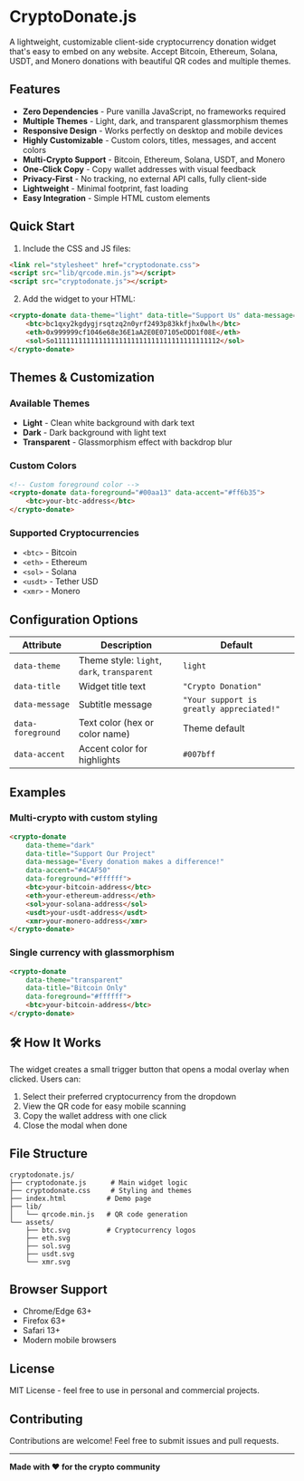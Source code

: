 # CryptoDonate.js

A lightweight, customizable client-side cryptocurrency donation widget that's easy to embed on any website. Accept Bitcoin, Ethereum, Solana, USDT, and Monero donations with beautiful QR codes and multiple themes.

## Features

- **Zero Dependencies** - Pure vanilla JavaScript, no frameworks required
- **Multiple Themes** - Light, dark, and transparent glassmorphism themes
- **Responsive Design** - Works perfectly on desktop and mobile devices
- **Highly Customizable** - Custom colors, titles, messages, and accent colors
- **Multi-Crypto Support** - Bitcoin, Ethereum, Solana, USDT, and Monero
- **One-Click Copy** - Copy wallet addresses with visual feedback
- **Privacy-First** - No tracking, no external API calls, fully client-side
- **Lightweight** - Minimal footprint, fast loading
- **Easy Integration** - Simple HTML custom elements

## Quick Start

1. Include the CSS and JS files:
```html
<link rel="stylesheet" href="cryptodonate.css">
<script src="lib/qrcode.min.js"></script>
<script src="cryptodonate.js"></script>
```

2. Add the widget to your HTML:
```html
<crypto-donate data-theme="light" data-title="Support Us" data-message="Your donations help us grow!">
    <btc>bc1qxy2kgdygjrsqtzq2n0yrf2493p83kkfjhx0wlh</btc>
    <eth>0x999999cf1046e68e36E1aA2E0E07105eDDD1f08E</eth>
    <sol>So11111111111111111111111111111111111111112</sol>
</crypto-donate>
```

## Themes & Customization

### Available Themes
- **Light** - Clean white background with dark text
- **Dark** - Dark background with light text
- **Transparent** - Glassmorphism effect with backdrop blur

### Custom Colors
```html
<!-- Custom foreground color -->
<crypto-donate data-foreground="#00aa13" data-accent="#ff6b35">
    <btc>your-btc-address</btc>
</crypto-donate>
```

### Supported Cryptocurrencies
- `<btc>` - Bitcoin
- `<eth>` - Ethereum  
- `<sol>` - Solana
- `<usdt>` - Tether USD
- `<xmr>` - Monero

## Configuration Options

| Attribute | Description | Default |
|-----------|-------------|---------|
| `data-theme` | Theme style: `light`, `dark`, `transparent` | `light` |
| `data-title` | Widget title text | `"Crypto Donation"` |
| `data-message` | Subtitle message | `"Your support is greatly appreciated!"` |
| `data-foreground` | Text color (hex or color name) | Theme default |
| `data-accent` | Accent color for highlights | `#007bff` |

## Examples

### Multi-crypto with custom styling
```html
<crypto-donate 
    data-theme="dark" 
    data-title="Support Our Project" 
    data-message="Every donation makes a difference!"
    data-accent="#4CAF50"
    data-foreground="#ffffff">
    <btc>your-bitcoin-address</btc>
    <eth>your-ethereum-address</eth>
    <sol>your-solana-address</sol>
    <usdt>your-usdt-address</usdt>
    <xmr>your-monero-address</xmr>
</crypto-donate>
```

### Single currency with glassmorphism
```html
<crypto-donate 
    data-theme="transparent" 
    data-title="Bitcoin Only" 
    data-foreground="#ffffff">
    <btc>your-bitcoin-address</btc>
</crypto-donate>
```

## 🛠️ How It Works

The widget creates a small trigger button that opens a modal overlay when clicked. Users can:
1. Select their preferred cryptocurrency from the dropdown
2. View the QR code for easy mobile scanning
3. Copy the wallet address with one click
4. Close the modal when done

## File Structure

```
cryptodonate.js/
├── cryptodonate.js      # Main widget logic
├── cryptodonate.css     # Styling and themes
├── index.html          # Demo page
├── lib/
│   └── qrcode.min.js   # QR code generation
└── assets/
    ├── btc.svg         # Cryptocurrency logos
    ├── eth.svg
    ├── sol.svg
    ├── usdt.svg
    └── xmr.svg
```

## Browser Support

- Chrome/Edge 63+
- Firefox 63+
- Safari 13+
- Modern mobile browsers

## License

MIT License - feel free to use in personal and commercial projects.

## Contributing

Contributions are welcome! Feel free to submit issues and pull requests.

---

**Made with ❤️ for the crypto community**